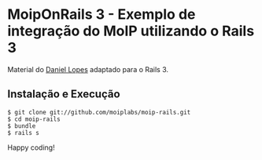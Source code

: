 MoipOnRails 3 - Exemplo de integração do MoIP utilizando o Rails 3
===================================================================

Material do [Daniel Lopes](http://github.com/danielvlopes/) adaptado para o Rails 3.

Instalação e Execução
----------------------

    $ git clone git://github.com/moiplabs/moip-rails.git
    $ cd moip-rails
    $ bundle
    $ rails s


Happy coding!
